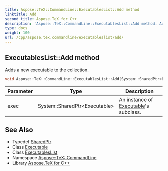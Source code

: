 ```yaml
---
title: Aspose::TeX::CommandLine::ExecutablesList::Add method
linktitle: Add
second_title: Aspose.TeX for C++
description: 'Aspose::TeX::CommandLine::ExecutablesList::Add method. Adds a new executable to the collection in C++.'
type: docs
weight: 100
url: /cpp/aspose.tex.commandline/executableslist/add/
---
```

## ExecutablesList::Add method


Adds a new executable to the collection.

```cpp
void Aspose::TeX::CommandLine::ExecutablesList::Add(System::SharedPtr<Executable> exec)
```


| Parameter | Type | Description |
| --- | --- | --- |
| exec | System::SharedPtr\<Executable\> | An instance of [Executable](../../executable/)'s subclass. |

## See Also

* Typedef [SharedPtr](../../../system/sharedptr/)
* Class [Executable](../../executable/)
* Class [ExecutablesList](../)
* Namespace [Aspose::TeX::CommandLine](../../)
* Library [Aspose.TeX for C++](../../../)
